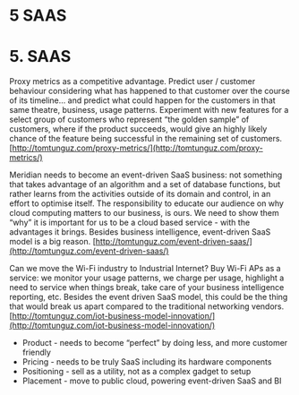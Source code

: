 # 5 SAAS

# 5. SAAS

Proxy metrics as a competitive advantage. Predict user / customer behaviour considering what has happened to that customer over the course of its timeline… and predict what could happen for the customers in that same theatre, business, usage patterns. Experiment with new features for a select group of customers who represent “the golden sample” of customers, where if the product succeeds, would give an highly likely chance of the feature being successful in the remaining set of customers. [http://tomtunguz.com/proxy-metrics/](http://tomtunguz.com/proxy-metrics/)

Meridian needs to become an event-driven SaaS business: not something that takes advantage of an algorithm and a set of database functions, but rather learns from the activities outside of its domain and control, in an effort to optimise itself. The responsibility to educate our audience on why cloud computing matters to our business, is ours. We need to show them “why” it is important for us to be a cloud based service - with the advantages it brings. Besides business intelligence, event-driven SaaS model is a big reason. [http://tomtunguz.com/event-driven-saas/](http://tomtunguz.com/event-driven-saas/)

Can we move the Wi-Fi industry to Industrial Internet? Buy Wi-Fi APs as a service: we monitor your usage patterns, we charge per usage, highlight a need to service when things break, take care of your business intelligence reporting, etc. Besides the event driven SaaS model, this could be the thing that would break us apart compared to the traditional networking vendors. [http://tomtunguz.com/iot-business-model-innovation/](http://tomtunguz.com/iot-business-model-innovation/)

- Product - needs to become “perfect” by doing less, and more customer friendly
- Pricing - needs to be truly SaaS including its hardware components
- Positioning - sell as a utility, not as a complex gadget to setup
- Placement - move to public cloud, powering event-driven SaaS and BI

